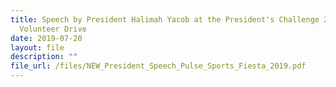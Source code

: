 ```yaml
---
title: Speech by President Halimah Yacob at the President's Challenge 2019
  Volunteer Drive
date: 2019-07-20
layout: file
description: ""
file_url: /files/NEW_President_Speech_Pulse_Sports_Fiesta_2019.pdf
---
```

